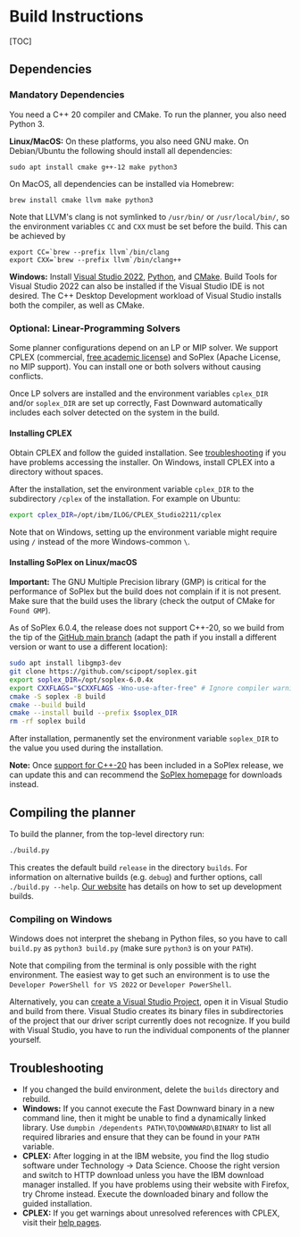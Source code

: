 # Build Instructions

[TOC]

## Dependencies
### Mandatory Dependencies

You need a C++ 20 compiler and CMake.
To run the planner, you also need Python 3.

**Linux/MacOS:** On these platforms, you also need GNU make.
  On Debian/Ubuntu the following should install all
  dependencies:
  ```
  sudo apt install cmake g++-12 make python3
  ```

On MacOS, all dependencies can be installed via Homebrew:
  ```
  brew install cmake llvm make python3
  ```

  Note that LLVM's clang is not symlinked to `/usr/bin/` or `/usr/local/bin/`,
  so the environment variables `CC` and `CXX` must be set before the build.
  This can be achieved by
  ```
  export CC=`brew --prefix llvm`/bin/clang
  export CXX=`brew --prefix llvm`/bin/clang++
  ```

**Windows:** Install [Visual Studio 2022](https://visualstudio.microsoft.com/de/downloads/),
[Python](https://www.python.org/downloads/windows/), and [CMake](http://www.cmake.org/download/).
Build Tools for Visual Studio 2022 can also be installed if the Visual Studio
IDE is not desired.
The C++ Desktop Development workload of Visual Studio installs both the
compiler, as well as CMake.


### Optional: Linear-Programming Solvers

Some planner configurations depend on an LP or MIP solver. We support CPLEX (commercial, [free academic license](http://ibm.com/academic)) and SoPlex (Apache License, no MIP support). You can install one or both solvers without causing conflicts.

Once LP solvers are installed and the environment variables `cplex_DIR` and/or `soplex_DIR` are set up correctly, Fast Downward automatically includes each solver detected on the system in the build.

#### Installing CPLEX

Obtain CPLEX and follow the guided installation. See [troubleshooting](#troubleshooting) if you have problems accessing the installer.
On Windows, install CPLEX into a directory without spaces.

After the installation, set the environment variable `cplex_DIR` to the subdirectory `/cplex` of the installation.
For example on Ubuntu:
```bash
export cplex_DIR=/opt/ibm/ILOG/CPLEX_Studio2211/cplex
```
Note that on Windows, setting up the environment variable might require using `/` instead of the more Windows-common `\`.


#### Installing SoPlex on Linux/macOS

**Important:**  The GNU Multiple Precision library (GMP) is critical for the performance of SoPlex but the build does not complain if it is not present.
Make sure that the build uses the library (check the output of CMake for `Found GMP`).

As of SoPlex 6.0.4, the release does not support C++-20, so we build  from the tip of the [GitHub main branch](https://github.com/scipopt/soplex) (adapt the path if you install a different version or want to use a different location):
```bash
sudo apt install libgmp3-dev
git clone https://github.com/scipopt/soplex.git
export soplex_DIR=/opt/soplex-6.0.4x
export CXXFLAGS="$CXXFLAGS -Wno-use-after-free" # Ignore compiler warnings about use-after-free
cmake -S soplex -B build
cmake --build build
cmake --install build --prefix $soplex_DIR
rm -rf soplex build
```

After installation, permanently set the environment variable `soplex_DIR` to the value you used during the installation.

**Note:** Once [support for C++-20](https://github.com/scipopt/soplex/pull/15) has been included in a SoPlex release, we can update this and can recommend the [SoPlex homepage](https://soplex.zib.de/index.php#download) for downloads instead.

## Compiling the planner

To build the planner, from the top-level directory run:

```bash
./build.py
```

This creates the default build `release` in the directory `builds`. For information on alternative builds (e.g. `debug`) and further options, call
`./build.py --help`. [Our website](https://www.fast-downward.org/ForDevelopers/CMake) has details on how to set up development builds.


### Compiling on Windows

Windows does not interpret the shebang in Python files, so you have to call `build.py` as `python3 build.py` (make sure `python3` is on your `PATH`).

Note that compiling from the terminal is only possible with the right environment. The easiest way to get such an environment is to use the `Developer PowerShell for VS 2022` or `Developer PowerShell`.

Alternatively, you can [create a Visual Studio Project](https://www.fast-downward.org/ForDevelopers/CMake#Custom_Builds), open it in Visual Studio and build from there. Visual Studio creates its binary files in subdirectories of the project that our driver script currently does not recognize. If you build with Visual Studio, you have to run the individual components of the planner yourself.

## Troubleshooting

* If you changed the build environment, delete the `builds` directory and rebuild.
* **Windows:** If you cannot execute the Fast Downward binary in a new command line, then it might be unable to find a dynamically linked library.
  Use `dumpbin /dependents PATH\TO\DOWNWARD\BINARY` to list all required libraries and ensure that they can be found in your `PATH` variable.
* **CPLEX:** After logging in at the IBM website, you find the Ilog studio software under Technology -> Data Science. Choose the right version and switch to HTTP download unless you have the IBM download manager installed. If you have problems using their website with Firefox, try Chrome instead. Execute the downloaded binary and follow the guided installation.
* **CPLEX:** If you get warnings about unresolved references with CPLEX, visit their [help pages](http://www-01.ibm.com/support/docview.wss?uid=swg21399926).
